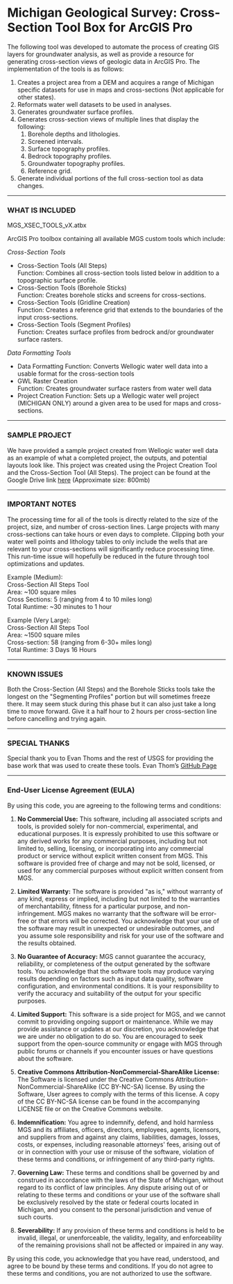 # Michigan Geological Survey: Cross-Section Tool Box for ArcGIS Pro
 The following tool was developed to automate the process of creating GIS layers for groundwater analysis, as well as provide a resource for generating cross-section views of geologic data in ArcGIS Pro. The implementation of the tools is as follows:
1. Creates a project area from a DEM and acquires a range of Michigan specific datasets for use in maps and cross-sections (Not applicable for other states).
2. Reformats water well datasets to be used in analyses.
3. Generates groundwater surface profiles.
4. Generates cross-section views of multiple lines that display the following:
   1. Borehole depths and lithologies.
   2. Screened intervals.
   3. Surface topography profiles.
   4. Bedrock topography profiles.
   5. Groundwater topography profiles.
   6. Reference grid.
5. Generate individual portions of the full cross-section tool as data changes.

---

### **WHAT IS INCLUDED**

MGS_XSEC_TOOLS_vX.atbx  

ArcGIS Pro toolbox containing all available MGS custom tools which include: 

*Cross-Section Tools*
  - Cross-Section Tools (All Steps)  
  Function: Combines all cross-section tools listed below in addition to a topographic surface profile.  
  - Cross-Section Tools (Borehole Sticks)  
  Function: Creates borehole sticks and screens for cross-sections.  
  - Cross-Section Tools (Gridline Creation)  
  Function: Creates a reference grid that extends to the boundaries of the input cross-sections.  
  - Cross-Section Tools (Segment Profiles)  
  Function: Creates surface profiles from bedrock and/or groundwater surface rasters.

*Data Formatting Tools*  
  - Data Formatting
  Function: Converts Wellogic water well data into a usable format for the cross-section tools  
  - GWL Raster Creation  
  Function: Creates groundwater surface rasters from water well data
  - Project Creation
  Function: Sets up a Wellogic water well project (MICHIGAN ONLY) around a given area to be used for maps and cross-sections.  

---

### **SAMPLE PROJECT**

We have provided a sample project created from Wellogic water well data as an example of what a completed project, the outputs, and potential layouts look like. This project was created using the Project Creation Tool and the Cross-Section Tool (All Steps). The project can be found at the Google Drive link [here](https://drive.google.com/file/d/1JNzOIs55Wu8ZSHcnO1A49oCTzS-EoyP7/view?usp=sharing) (Approximate size: 800mb)

---

### **IMPORTANT NOTES**

The processing time for all of the tools is directly related to the size of the project, size, and number of cross-section lines. Large projects with many cross-sections can take hours or even days to complete. Clipping both your water well points and lithology tables to only include the wells that are relevant to your cross-sections will significantly reduce processing time. This run-time issue will hopefully be reduced in the future through tool optimizations and updates. 

Example (Medium):  
Cross-Section All Steps Tool  
Area: ~100 square miles  
Cross Sections: 5 (ranging from 4 to 10 miles long)  
Total Runtime: ~30 minutes to 1 hour  

Example (Very Large):  
Cross-Section All Steps Tool  
Area: ~1500 square miles  
Cross-section: 58 (ranging from 6-30+ miles long)  
Total Runtime: 3 Days 16 Hours  


---

### **KNOWN ISSUES**

Both the Cross-Section (All Steps) and the Borehole Sticks tools take the longest on the "Segmenting Profiles" portion but will sometimes freeze there. It may seem stuck during this phase but it can also just take a long time to move forward. Give it a half hour to 2 hours per cross-section line before cancelling and trying again.

---

### **SPECIAL THANKS**

Special thank you to Evan Thoms and the rest of USGS for providing the base work that was used to create these tools.
Evan Thom’s [GitHub Page](https://github.com/ethoms-usgs)

---

### **End-User License Agreement (EULA)**

By using this code, you are agreeing to the following terms and conditions:

1. **No Commercial Use:** This software, including all associated scripts and tools, is provided solely for non-commercial, experimental, and educational purposes. It is expressly prohibited to use this software or any derived works for any commercial purposes, including but not limited to, selling, licensing, or incorporating into any commercial product or service without explicit written consent from MGS. This software is provided free of charge and may not be sold, licensed, or used for any commercial purposes without explicit written consent from MGS.

2. **Limited Warranty:** The software is provided "as is," without warranty of any kind, express or implied, including but not limited to the warranties of merchantability, fitness for a particular purpose, and non-infringement. MGS makes no warranty that the software will be error-free or that errors will be corrected. You acknowledge that your use of the software may result in unexpected or undesirable outcomes, and you assume sole responsibility and risk for your use of the software and the results obtained.

3. **No Guarantee of Accuracy:** MGS cannot guarantee the accuracy, reliability, or completeness of the output generated by the software tools. You acknowledge that the software tools may produce varying results depending on factors such as input data quality, software configuration, and environmental conditions. It is your responsibility to verify the accuracy and suitability of the output for your specific purposes.

4. **Limited Support:** This software is a side project for MGS, and we cannot commit to providing ongoing support or maintenance. While we may provide assistance or updates at our discretion, you acknowledge that we are under no obligation to do so. You are encouraged to seek support from the open-source community or engage with MGS through public forums or channels if you encounter issues or have questions about the software.

5. **Creative Commons Attribution-NonCommercial-ShareAlike License:** The Software is licensed under the Creative Commons Attribution-NonCommercial-ShareAlike (CC BY-NC-SA) license. By using the Software, User agrees to comply with the terms of this license. A copy of the CC BY-NC-SA license can be found in the accompanying LICENSE file or on the Creative Commons website.

6. **Indemnification:** You agree to indemnify, defend, and hold harmless MGS and its affiliates, officers, directors, employees, agents, licensors, and suppliers from and against any claims, liabilities, damages, losses, costs, or expenses, including reasonable attorneys' fees, arising out of or in connection with your use or misuse of the software, violation of these terms and conditions, or infringement of any third-party rights.

7. **Governing Law:** These terms and conditions shall be governed by and construed in accordance with the laws of the State of Michigan, without regard to its conflict of law principles. Any dispute arising out of or relating to these terms and conditions or your use of the software shall be exclusively resolved by the state or federal courts located in Michigan, and you consent to the personal jurisdiction and venue of such courts.

8. **Severability:** If any provision of these terms and conditions is held to be invalid, illegal, or unenforceable, the validity, legality, and enforceability of the remaining provisions shall not be affected or impaired in any way.

By using this code, you acknowledge that you have read, understood, and agree to be bound by these terms and conditions. If you do not agree to these terms and conditions, you are not authorized to use the software.
